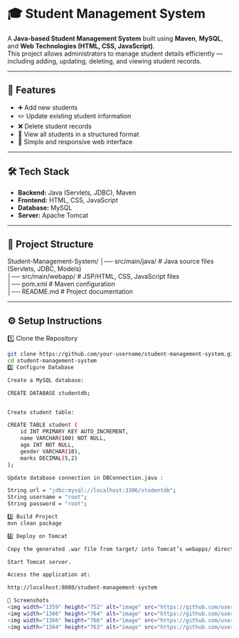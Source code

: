 # 🎓 Student Management System

A **Java-based Student Management System** built using **Maven**, **MySQL**, and **Web Technologies (HTML, CSS, JavaScript)**.  
This project allows administrators to manage student details efficiently — including adding, updating, deleting, and viewing student records.

---

## 🚀 Features
- ➕ Add new students  
- ✏️ Update existing student information  
- ❌ Delete student records  
- 📖 View all students in a structured format  
- 🎨 Simple and responsive web interface  

---

## 🛠️ Tech Stack
- **Backend:** Java (Servlets, JDBC), Maven  
- **Frontend:** HTML, CSS, JavaScript  
- **Database:** MySQL  
- **Server:** Apache Tomcat  

---

## 📂 Project Structure
Student-Management-System/
  │── src/main/java/ # Java source files (Servlets, JDBC, Models)                                                                         
  │── src/main/webapp/ # JSP/HTML, CSS, JavaScript files                                                                                  
  │── pom.xml # Maven configuration                                                                                                       
  │── README.md # Project documentation                                                                                                   


---

## ⚙️ Setup Instructions
1️⃣ Clone the Repository
```bash
git clone https://github.com/your-username/student-management-system.git
cd student-management-system
2️⃣ Configure Database

Create a MySQL database:

CREATE DATABASE studentdb;


Create student table:

CREATE TABLE student (
    id INT PRIMARY KEY AUTO_INCREMENT,
    name VARCHAR(100) NOT NULL,
    age INT NOT NULL,
    gender VARCHAR(10),
    marks DECIMAL(5,2)
);

Update database connection in DBConnection.java :

String url = "jdbc:mysql://localhost:3306/studentdb";
String username = "root";
String password = "root";

3️⃣ Build Project
mvn clean package

4️⃣ Deploy on Tomcat

Copy the generated .war file from target/ into Tomcat’s webapps/ directory.

Start Tomcat server.

Access the application at:

http://localhost:8080/student-management-system

📸 Screenshots 
<img width="1359" height="752" alt="image" src="https://github.com/user-attachments/assets/63e1a051-63c4-4214-93e6-60708d1a2565" />
<img width="1366" height="764" alt="image" src="https://github.com/user-attachments/assets/ede79838-a3c8-4fcb-9551-57ac914c88cf" />
<img width="1366" height="766" alt="image" src="https://github.com/user-attachments/assets/9a5448d5-d186-41e9-84aa-479c57e3f100" />
<img width="1364" height="763" alt="image" src="https://github.com/user-attachments/assets/c62249b4-c129-4d19-972e-38dec6f5dcbb" />



